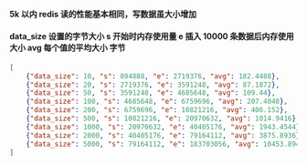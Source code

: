 #### 5k 以内 redis 读的性能基本相同，写数据虽大小增加
#### data_size 设置的字节大小 s 开始时内存使用量 e 插入 10000 条数据后内存使用大小 avg 每个值的平均大小 字节
```json
[
    {"data_size": 10, "s": 894888, "e": 2719376, "avg": 182.4488},
    {"data_size": 20, "s": 2719376, "e": 3591248, "avg": 87.1872},
    {"data_size": 50, "s": 3591248, "e": 4685648, "avg": 109.44},
    {"data_size": 100, "s": 4685648, "e": 6759696, "avg": 207.4048},
    {"data_size": 200, "s": 6759696, "e": 10821216, "avg": 406.152},
    {"data_size": 500, "s": 10821216, "e": 20970632, "avg": 1014.9416},
    {"data_size": 1000, "s": 20970632, "e": 40405176, "avg": 1943.4544},
    {"data_size": 2000, "s": 40405176, "e": 79164112, "avg": 3875.8936},
    {"data_size": 5000, "s": 79164112, "e": 183703056, "avg": 10453.8944}
]
```

